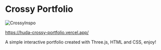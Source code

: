 # Crossy Portfolio

![CrossyInspo](https://github.com/user-attachments/assets/bc641c5a-adba-4002-8b00-0fd52f103f8f)

https://huda-crossy-portfolio.vercel.app/

A simple interactive portfolio created with Three.js, HTML and CSS, enjoy!

